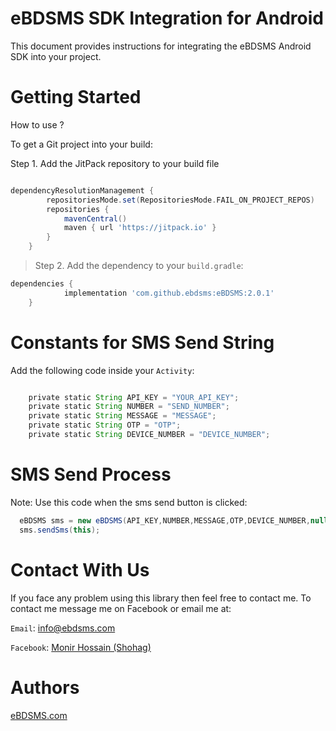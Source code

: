 # eBDSMS SDK Integration for Android
This document provides instructions for integrating the eBDSMS Android SDK into your project. 

# Getting Started
> 
How to use ?

To get a Git project into your build:

Step 1. Add the JitPack repository to your build file 

``` build.gradle

dependencyResolutionManagement {
		repositoriesMode.set(RepositoriesMode.FAIL_ON_PROJECT_REPOS)
		repositories {
			mavenCentral()
			maven { url 'https://jitpack.io' }
		}
	}
 ```
> Step 2. Add the dependency to your `build.gradle`:
``` gradle
dependencies {
	        implementation 'com.github.ebdsms:eBDSMS:2.0.1'
	}
```

# Constants for SMS Send String
Add the following code inside your `Activity`:
``` gradle

    private static String API_KEY = "YOUR_API_KEY";
    private static String NUMBER = "SEND_NUMBER";
    private static String MESSAGE = "MESSAGE";
    private static String OTP = "OTP";
    private static String DEVICE_NUMBER = "DEVICE_NUMBER";
```  

# SMS Send Process
Note: Use this code when the sms send button is clicked:
``` gradle
  eBDSMS sms = new eBDSMS(API_KEY,NUMBER,MESSAGE,OTP,DEVICE_NUMBER,null);
  sms.sendSms(this);
```
# Contact With Us
If you face any problem using this library then feel free to contact me.
To contact me message me on Facebook or email me at:

`Email`: info@ebdsms.com

`Facebook`: <a href="https://www.facebook.com/M220719" rel="nofollow">Monir Hossain (Shohag)</a> 

# Authors
<a href="https://www.ebdsms.com" rel="nofollow">eBDSMS.com</a>
